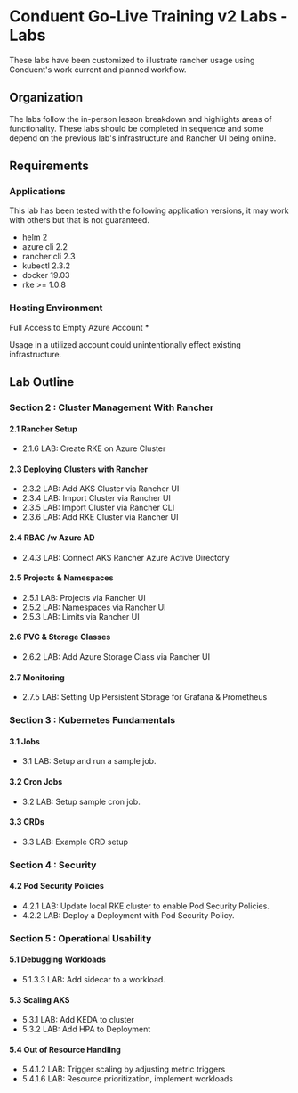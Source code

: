 # Conduent Go-Live Training v2 Labs - Labs
These labs have been customized to illustrate rancher usage using Conduent's work current and planned workflow.

## Organization
The labs follow the in-person lesson breakdown and highlights areas of functionality. These labs should be completed in sequence and some depend on the previous lab's infrastructure and Rancher UI being online.

## Requirements

### Applications
This lab has been tested with the following application versions, it may work with others but that is not guaranteed.
- helm 2
- azure cli 2.2
- rancher cli 2.3
- kubectl 2.3.2
- docker 19.03
- rke  >= 1.0.8 

### Hosting Environment
Full Access to Empty Azure Account *

Usage in a utilized account could unintentionally effect existing infrastructure.

## Lab Outline

### Section 2 : Cluster Management With Rancher
#### 2.1 Rancher Setup
- 2.1.6 LAB: Create RKE on Azure Cluster

#### 2.3 Deploying Clusters with Rancher
- 2.3.2	LAB: Add AKS Cluster via Rancher UI
- 2.3.4	LAB: Import Cluster via Rancher UI
- 2.3.5 LAB: Import Cluster via Rancher CLI
- 2.3.6 LAB: Add RKE Cluster via Rancher UI

#### 2.4 RBAC /w Azure AD
- 2.4.3	LAB: Connect AKS Rancher Azure Active Directory

#### 2.5 Projects & Namespaces
- 2.5.1	LAB: Projects via Rancher UI
- 2.5.2	LAB: Namespaces via Rancher UI
- 2.5.3	LAB: Limits via Rancher UI

#### 2.6 PVC & Storage Classes
- 2.6.2	LAB: Add Azure Storage Class via Rancher UI

#### 2.7 Monitoring
- 2.7.5	LAB: Setting Up Persistent Storage for Grafana & Prometheus

### Section 3 : Kubernetes Fundamentals
#### 3.1 Jobs
- 3.1 LAB: Setup and run a sample job.

#### 3.2 Cron Jobs
- 3.2 LAB: Setup sample cron job.

#### 3.3    CRDs
- 3.3 LAB: Example CRD setup

### Section 4 : Security
#### 4.2 Pod Security Policies
- 4.2.1 LAB: Update local RKE cluster to enable Pod Security Policies.
- 4.2.2 LAB: Deploy a Deployment with Pod Security Policy.

### Section 5 : Operational Usability
#### 5.1 Debugging Workloads
- 5.1.3.3 LAB: Add sidecar to a workload.

#### 5.3 Scaling AKS
- 5.3.1 LAB: Add KEDA to cluster
- 5.3.2 LAB: Add HPA to Deployment

#### 5.4 Out of Resource Handling
- 5.4.1.2 LAB: Trigger scaling by adjusting metric triggers
- 5.4.1.6 LAB: Resource prioritization, implement workloads

